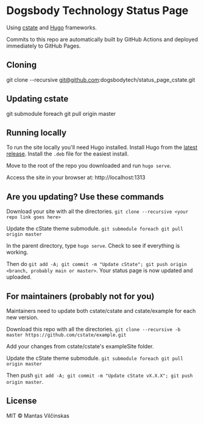 # Dogsbody Technology Status Page
Using [cstate](https://github.com/cstate/cstate) and [Hugo](https://github.com/cstate/cstate) frameworks.

Commits to this repo are automatically built by GitHub Actions and deployed immediately to GitHub Pages.

## Cloning
 git clone --recursive git@github.com:dogsbodytech/status_page_cstate.git

## Updating cstate
 git submodule foreach git pull origin master

## Running locally
To run the site locally you'll need Hugo installed. Install Hugo from the [latest release](https://github.com/gohugoio/hugo/releases). Install the `.deb` file for the easiest install. 

Move to the root of the repo you downloaded and run `hugo serve`. 

Access the site in your browser at: http://localhost:1313










## Are you updating? Use these commands

Download your site with all the directories. `git clone --recursive <your repo link goes here>`

Update the cState theme submodule. `git submodule foreach git pull origin master`

In the parent directory, type `hugo serve`. Check to see if everything is working.

Then do `git add -A; git commit -m "Update cState"; git push origin <branch, probably main or master>`. Your status page is now updated and uploaded.


## For maintainers (probably not for you)

Maintainers need to update both cstate/cstate and cstate/example for each new version.

Download this repo with all the directories. `git clone --recursive -b master https://github.com/cstate/example.git`

Add your changes from cstate/cstate's exampleSite folder.

Update the cState theme submodule. `git submodule foreach git pull origin master`

Then push `git add -A; git commit -m "Update cState vX.X.X"; git push origin master`.

## License

MIT © Mantas Vilčinskas

